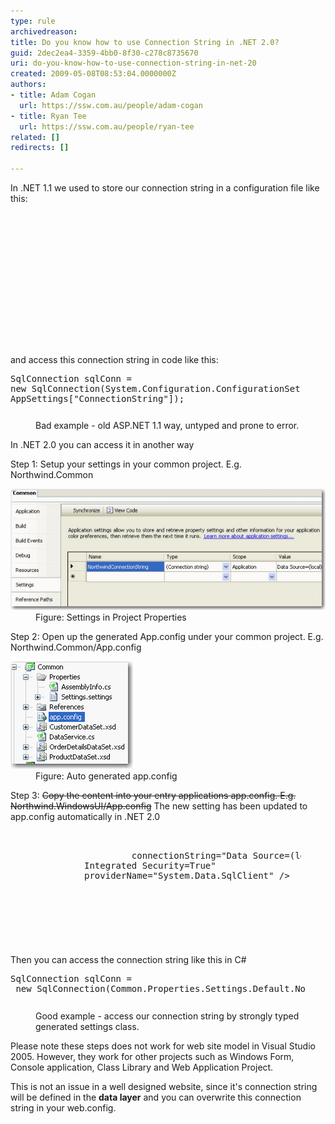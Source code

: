 ```yaml
---
type: rule
archivedreason: 
title: Do you know how to use Connection String in .NET 2.0?
guid: 2dec2ea4-3359-4bb0-8f30-c278c8735670
uri: do-you-know-how-to-use-connection-string-in-net-20
created: 2009-05-08T08:53:04.0000000Z
authors:
- title: Adam Cogan
  url: https://ssw.com.au/people/adam-cogan
- title: Ryan Tee
  url: https://ssw.com.au/people/ryan-tee
related: []
redirects: []

---
```



In .NET 1.1 we used to store our connection string in a configuration file like this: 

<br><excerpt class='endintro'></excerpt><br>

  <p> </p>
<dl class="goodCode">
    <dt style="width:92.01%;height:134px;">
    <pre><configuration><br>     <appSettings><br>          <add key="ConnectionString" value ="integrated security=true;<br>           data source=(local);initial catalog=Northwind"/><br>     </appSettings><br></configuration></pre>
    </dt>
</dl>
<p>and access this connection string in code like this:</p>
<dl class="badCode">
    <dt style="width:92.01%;height:74px;">
    <pre>SqlConnection sqlConn = <br>new SqlConnection(System.Configuration.ConfigurationSettings.<br>AppSettings["ConnectionString"]);                        </pre>
    </dt>
    <dd>Bad example - old ASP.NET 1.1 way, untyped and prone to error. </dd>
</dl>
<p>In .NET 2.0 you can access it in another way</p>
<p>Step 1: Setup your settings in your common project. E.g. Northwind.Common </p>
<dl class="image">
    <dt><img style="border-bottom:0px solid;border-left:0px solid;border-top:0px solid;border-right:0px solid;" border="0" alt="Settings in Project Properties" src="ConnStringNET2_Settings.jpg" /> </dt>
    <dd>Figure: Settings in Project Properties</dd>
</dl>
<p>Step 2: Open up the generated App.config under your common project. E.g. Northwind.Common/App.config </p>
<dl class="image">
    <dt><img style="border-bottom:0px solid;border-left:0px solid;border-top:0px solid;border-right:0px solid;" border="0" alt="Auto generated app.config" src="ConnStringNET2_CommonApp.GIF" /> </dt>
    <dd>Figure: Auto generated app.config</dd>
</dl>
<p>Step 3: <s>Copy the content into your entry applications app.config. E.g. Northwind.WindowsUI/App.config</s> The new setting has been updated to app.config automatically in .NET 2.0 </p>
<dl class="badCode">
    <dt style="width:92.31%;height:184px;">
    <pre> <configuration><br>      <connectionStrings><br>         <add name="Common.Properties.Settings.NorthwindConnectionString"<br>              connectionString="Data Source=(local);Initial Catalog=Northwind;<br>              Integrated Security=True"<br>              providerName="System.Data.SqlClient" /><br>        </connectionStrings><br> </configuration>                        </pre>
    </dt>
</dl>
<p>Then you can access the connection string like this in C#</p>
<dl class="goodCode">
    <dt style="width:93.36%;height:59px;">
    <pre>SqlConnection sqlConn =<br> new SqlConnection(Common.Properties.Settings.Default.NorthwindConnectionString);                                </pre>
    </dt>
    <dd>Good example - access our connection string by strongly typed generated settings class. </dd>
</dl>
<div class="greyBox">
<p>Please note these steps does not work for web site model in Visual Studio 2005. However, they work for other projects such as Windows Form, Console application, Class Library and Web Application Project. </p>
<p>This is not an issue in a well designed website, since it's connection string will be defined in the <b>data layer</b> and you can overwrite this connection string in your web.config. </p>
</div>



